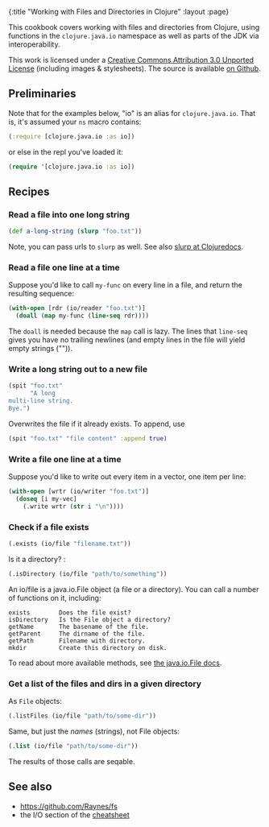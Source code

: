 {:title "Working with Files and Directories in Clojure"
 :layout :page}

This cookbook covers working with files and directories from Clojure,
using functions in the `clojure.java.io` namespace as well as parts of
the JDK via interoperability.

This work is licensed under a <a rel="license"
href="http://creativecommons.org/licenses/by/3.0/">Creative Commons
Attribution 3.0 Unported License</a> (including images &
stylesheets). The source is available [on
Github](https://github.com/clojure-doc/clojure-doc.github.io).


## Preliminaries

Note that for the examples below, "io" is an alias for
`clojure.java.io`. That is, it's assumed your `ns` macro contains:

``` clojure
(:require [clojure.java.io :as io])
```

or else in the repl you've loaded it:

``` clojure
(require '[clojure.java.io :as io])
```



## Recipes


### Read a file into one long string

``` clojure
(def a-long-string (slurp "foo.txt"))
```

Note, you can pass urls to `slurp` as well. See also [slurp at
Clojuredocs](http://clojuredocs.org/clojure_core/clojure.core/slurp).


### Read a file one line at a time

Suppose you'd like to call `my-func` on every line in a file,
and return the resulting sequence:

``` clojure
(with-open [rdr (io/reader "foo.txt")]
  (doall (map my-func (line-seq rdr))))
```

The `doall` is needed because the `map` call is lazy. The lines that
`line-seq` gives you have no trailing newlines (and empty lines in the
file will yield empty strings ("")).


### Write a long string out to a new file

``` clojure
(spit "foo.txt"
      "A long
multi-line string.
Bye.")
```

Overwrites the file if it already exists. To append, use

``` clojure
(spit "foo.txt" "file content" :append true)
```


### Write a file one line at a time

Suppose you'd like to write out every item in a vector, one item per
line:

``` clojure
(with-open [wrtr (io/writer "foo.txt")]
  (doseq [i my-vec]
    (.write wrtr (str i "\n"))))
```


### Check if a file exists

``` clojure
(.exists (io/file "filename.txt"))
```

Is it a directory? :

``` clojure
(.isDirectory (io/file "path/to/something"))
```

An io/file is a java.io.File object (a file or a directory). You can
call a number of functions on it, including:

    exists        Does the file exist?
    isDirectory   Is the File object a directory?
    getName       The basename of the file.
    getParent     The dirname of the file.
    getPath       Filename with directory.
    mkdir         Create this directory on disk.

To read about more available methods, see [the java.io.File
docs](http://docs.oracle.com/javase/7/docs/api/java/io/File.html).


### Get a list of the files and dirs in a given directory

As `File` objects:

``` clojure
(.listFiles (io/file "path/to/some-dir"))
```

Same, but just the *names* (strings), not File objects:

``` clojure
(.list (io/file "path/to/some-dir"))
```

The results of those calls are seqable.


## See also

  * <https://github.com/Raynes/fs>
  * the I/O section of the [cheatsheet](http://clojure.org/cheatsheet)
